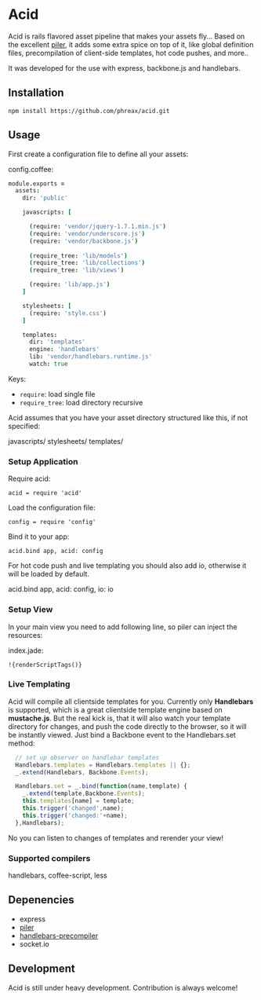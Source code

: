Acid
====

Acid is rails flavored asset pipeline that makes your assets fly... Based on the excellent
[piler](https://github.com/epeli/piler), it adds some extra spice on top of it, like global definition
files, precompilation of client-side templates, hot code pushes, and more..

It was developed for the use with express, backbone.js and handlebars.


Installation
------------

    npm install https://github.com/phreax/acid.git 

Usage
-----

First create a configuration file to define all your assets:

config.coffee:

```coffee
module.exports = 
  assets:
    dir: 'public'

    javascripts: [

      (require: 'vendor/jquery-1.7.1.min.js')
      (require: 'vendor/underscore.js')
      (require: 'vendor/backbone.js')
      
      (require_tree: 'lib/models')
      (require_tree: 'lib/collections')
      (require_tree: 'lib/views')

      (require: 'lib/app.js')
    ]

    stylesheets: [
      (require: 'style.css') 
    ]

    templates:
      dir: 'templates'
      engine: 'handlebars'
      lib: 'vendor/handlebars.runtime.js'
      watch: true
```

Keys:

* `require`: load single file
* `require_tree`: load directory recursive

Acid assumes that you have your asset directory structured like this, if not specified:

  javascripts/
  stylesheets/
  templates/

### Setup Application

Require acid:

    acid = require 'acid'

Load the configuration file:

    config = require 'config'

Bind it to your app:

    acid.bind app, acid: config

For hot code push and live templating you should
also add io, otherwise it will be loaded by default.

  acid.bind app, acid: config, io: io

### Setup View

In your main view you need to add following line, so piler can inject 
the resources:

index.jade:

    !{renderScriptTags()}

### Live Templating 

Acid will compile all clientside templates for you. Currently only **Handlebars** is supported, which is
a great clientside template engine based on **mustache.js**.
But the real kick is, that it will also watch your template directory for changes, and push the code directly
to the browser, so it will be instantly viewed. Just bind a Backbone event to the Handlebars.set method:

```javascript
  // set up observer on handlebar templates
  Handlebars.templates = Handlebars.templates || {};
  _.extend(Handlebars, Backbone.Events);

  Handlebars.set = _.bind(function(name,template) {
    _.extend(template,Backbone.Events);
    this.templates[name] = template;
    this.trigger('changed',name);
    this.trigger('changed:'+name);
  },Handlebars);
```
 
No you can listen to changes of templates and rerender your view!


### Supported compilers

handlebars, coffee-script, less


## Depenencies

* express
* [piler](https://github.com/epeli/piler)
* [handlebars-precompiler](https://github.com/phreax/handlebars-precompiler)
* socket.io 

## Development

Acid is still under heavy development. Contribution is always welcome!


